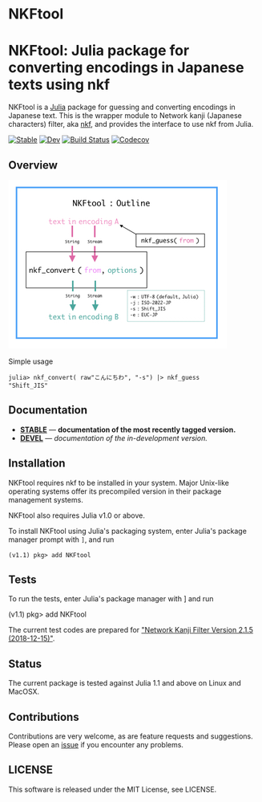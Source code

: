 # NKFtool

NKFtool: Julia package for converting encodings in Japanese texts using nkf
====================================

NKFtool is a [Julia](https://julialang.org) package for guessing and converting
encodings in Japanese text.  This is the wrapper module
to Network kanji (Japanese characters) filter,
aka [nkf](https://osdn.net/projects/nkf/),
and provides the interface to use nkf from Julia.

[![Stable](https://img.shields.io/badge/docs-stable-blue.svg)](https://hsugawa8651.github.io/NKFtool.jl/stable)
[![Dev](https://img.shields.io/badge/docs-dev-blue.svg)](https://hsugawa8651.github.io/NKFtool.jl/dev)
[![Build Status](https://travis-ci.com/hsugawa8651/NKFtool.jl.svg?branch=master)](https://travis-ci.com/hsugawa8651/NKFtool.jl)
[![Codecov](https://codecov.io/gh/hsugawa8651/NKFtool.jl/branch/master/graph/badge.svg)](https://codecov.io/gh/hsugawa8651/NKFtool.jl)

Overview
------------

![NKF-outline](docs/src/NKFtool-outline.jpeg)

Simple usage

```julia-repl
julia> nkf_convert( raw"こんにちわ", "-s") |> nkf_guess
"Shift_JIS"
```

Documentation
------------

- [**STABLE**](https://hsugawa8651.github.io/NKFtool.jl/stable) &mdash; **documentation of the most recently tagged version.**
- [**DEVEL**](https://hsugawa8651.github.io/NKFtool.jl/dev) &mdash; *documentation of the in-development version.*


Installation
------------

NKFtool requires nkf to be installed in your system. Major Unix-like operating systems offer its precompiled version in their package management systems.

NKFtool also requires Julia v1.0 or above.

To install NKFtool using Julia's packaging system, enter Julia's package manager prompt with `]`, and run

    (v1.1) pkg> add NKFtool

Tests
------------

To run the tests, enter Julia's package manager with ] and run

(v1.1) pkg> add NKFtool

The current test codes are prepared
for ["Network Kanji Filter Version 2.1.5 (2018-12-15)"](https://osdn.net/projects/nkf/releases/70406).

Status
------------
The current package is tested against Julia 1.1 and above on Linux and MacOSX.


## Contributions

Contributions are very welcome, as are feature requests and suggestions. Please open an [issue](https://github.com/hsugawa8651/NKFtool.jl/issues) if you encounter any problems.

## LICENSE

This software is released under the MIT License, see LICENSE.
